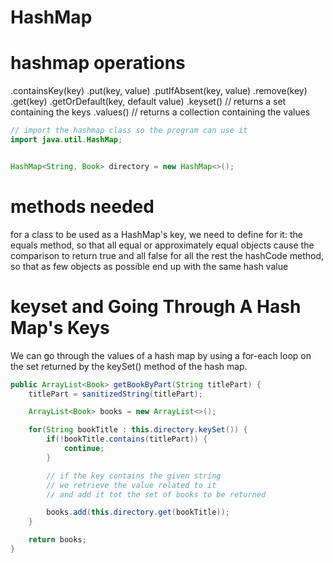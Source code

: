 # HashMap


# hashmap operations
.containsKey(key)
.put(key, value)
.putIfAbsent(key, value)
.remove(key)
.get(key)
.getOrDefault(key, default value)
.keyset() // returns a set containing the keys
.values() // returns a collection containing the values

```java
// import the hashmap class so the program can use it
import java.util.HashMap;


HashMap<String, Book> directory = new HashMap<>();
```


# methods needed
for a class to be used as a HashMap's key, we need to define for it:
    the equals method, so that all equal or approximately equal objects cause the comparison to return true and all false for all the rest
    the hashCode method, so that as few objects as possible end up with the same hash value



# keyset and Going Through A Hash Map's Keys
We can go through the values ​​of a hash map by using a for-each loop on the set returned by the keySet() method of the hash map.

```java
public ArrayList<Book> getBookByPart(String titlePart) {
    titlePart = sanitizedString(titlePart);

    ArrayList<Book> books = new ArrayList<>();

    for(String bookTitle : this.directory.keySet()) {
        if(!bookTitle.contains(titlePart)) {
            continue;
        }

        // if the key contains the given string
        // we retrieve the value related to it
        // and add it tot the set of books to be returned

        books.add(this.directory.get(bookTitle));
    }

    return books;
}
```




